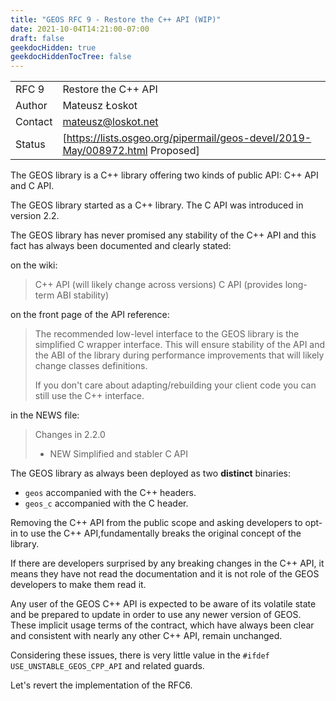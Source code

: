 ```yaml
---
title: "GEOS RFC 9 - Restore the C++ API (WIP)"
date: 2021-10-04T14:21:00-07:00
draft: false
geekdocHidden: true
geekdocHiddenTocTree: false
---
```


|         |                          |
| :------ | ------------------------ |
| RFC 9   | Restore the C++ API   |
| Author  | Mateusz Łoskot           |
| Contact | mateusz@loskot.net       |
| Status  | [https://lists.osgeo.org/pipermail/geos-devel/2019-May/008972.html Proposed]  |

The GEOS library is a C++ library offering two kinds of public API: C++ API and C API.

The GEOS library started as a C++ library. The C API was introduced in version 2.2.

The GEOS library has never promised any stability of the C++ API and this fact has always been documented and clearly stated:

on the wiki:

> C++ API (will likely change across versions)
> C API (provides long-term ABI stability)

on the front page of the API reference:

> The recommended low-level interface to the GEOS library is the simplified C wrapper interface.
> This will ensure stability of the API and the ABI of the library during performance improvements
> that will likely change classes definitions.
>
> If you don't care about adapting/rebuilding your client code you can still use the C++ interface.

in the NEWS file:

> Changes in 2.2.0
>    - NEW Simplified and stabler C API

The GEOS library as always been deployed as two **distinct** binaries:

* `geos` accompanied with the C++ headers.
* `geos_c` accompanied with the C header.

Removing the C++ API from the public scope and asking developers to opt-in to use the C++ API,fundamentally breaks the original concept of the library.

If there are developers surprised by any breaking changes in the C++ API, it means they have not read the documentation and it is not role of the GEOS developers to make them read it.

Any user of the GEOS C++ API is expected to be aware of its volatile state and be prepared to update in order to use any newer version of GEOS. These implicit usage terms of the contract, which have always been clear and consistent with nearly any other C++ API, remain unchanged.

Considering these issues, there is very little value in the `#ifdef USE_UNSTABLE_GEOS_CPP_API` and related guards.

Let's revert the implementation of the RFC6.
